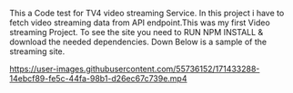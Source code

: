  This a Code test for TV4 video streaming Service. In this project i have to fetch video streaming data from API endpoint.This was my first Video streaming Project. To see the site you need to RUN NPM INSTALL & download the needed dependencies. Down Below is a sample of the streaming site.          





https://user-images.githubusercontent.com/55736152/171433288-14ebcf89-fe5c-44fa-98b1-d26ec67c739e.mp4


